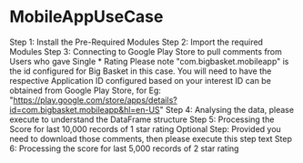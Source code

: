# MobileAppUseCase
Step 1: Install the Pre-Required Modules
Step 2: Import the required Modules
Step 3: Connecting to Google Play Store to pull comments from Users who gave Single * Rating
   Please note "com.bigbasket.mobileapp" is the id configured for Big Basket in this case. You will need to have the respective Application ID configured based on your interest
   ID can be obtained from Google Play Store, for Eg: "https://play.google.com/store/apps/details?id=com.bigbasket.mobileapp&hl=en-US"
Step 4: Analysing the data, please execute to understand the DataFrame structure
Step 5: Processing the Score for last 10,000 records of 1 star rating
Optional Step: Provided you need to download those comments, then please execute this step text
Step 6: Processing the score for last 5,000 records of 2 star rating

